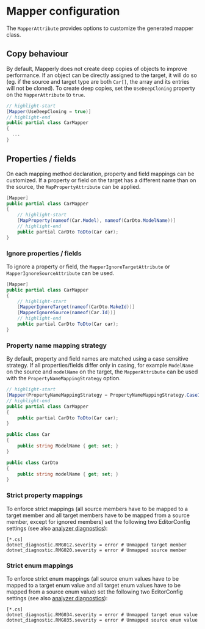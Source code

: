 # Mapper configuration

The `MapperAttribute` provides options to customize the generated mapper class.

## Copy behaviour

By default, Mapperly does not create deep copies of objects to improve performance.
If an object can be directly assigned to the target, it will do so
(eg. if the source and target type are both `Car[]`, the array and its entries will not be cloned).
To create deep copies, set the `UseDeepCloning` property on the `MapperAttribute` to `true`.

```csharp
// highlight-start
[Mapper(UseDeepCloning = true)]
// highlight-end
public partial class CarMapper
{
  ...
}
```

## Properties / fields

On each mapping method declaration, property and field mappings can be customized.
If a property or field on the target has a different name than on the source, the `MapPropertyAttribute` can be applied.

```csharp
[Mapper]
public partial class CarMapper
{
    // highlight-start
    [MapProperty(nameof(Car.Model), nameof(CarDto.ModelName))]
    // highlight-end
    public partial CarDto ToDto(Car car);
}
```

### Ignore properties / fields

To ignore a property or field, the `MapperIgnoreTargetAttribute` or `MapperIgnoreSourceAttribute` can be used.

```csharp
[Mapper]
public partial class CarMapper
{
    // highlight-start
    [MapperIgnoreTarget(nameof(CarDto.MakeId))]
    [MapperIgnoreSource(nameof(Car.Id))]
    // highlight-end
    public partial CarDto ToDto(Car car);
}
```

### Property name mapping strategy

By default, property and field names are matched using a case sensitive strategy.
If all properties/fields differ only in casing, for example `ModelName` on the source
and `modelName` on the target,
the `MapperAttribute` can be used with the `PropertyNameMappingStrategy` option.

```csharp
// highlight-start
[Mapper(PropertyNameMappingStrategy = PropertyNameMappingStrategy.CaseInsensitive)]
// highlight-end
public partial class CarMapper
{
    public partial CarDto ToDto(Car car);
}

public class Car
{
    public string ModelName { get; set; }
}

public class CarDto
{
    public string modelName { get; set; }
}
```

### Strict property mappings

To enforce strict mappings
(all source members have to be mapped to a target member
and all target members have to be mapped from a source member,
except for ignored members)
set the following two EditorConfig settings (see also [analyzer diagnostics](./13-analyzer-diagnostics.mdx)):

```editorconfig title=".editorconfig"
[*.cs]
dotnet_diagnostic.RMG012.severity = error # Unmapped target member
dotnet_diagnostic.RMG020.severity = error # Unmapped source member
```

### Strict enum mappings
To enforce strict enum mappings
(all source enum values have to be mapped to a target enum value
and all target enum values have to be mapped from a source enum value)
set the following two EditorConfig settings (see also [analyzer diagnostics](./13-analyzer-diagnostics.mdx)):

```editorconfig title=".editorconfig"
[*.cs]
dotnet_diagnostic.RMG034.severity = error # Unmapped target enum value
dotnet_diagnostic.RMG035.severity = error # Unmapped source enum value
```